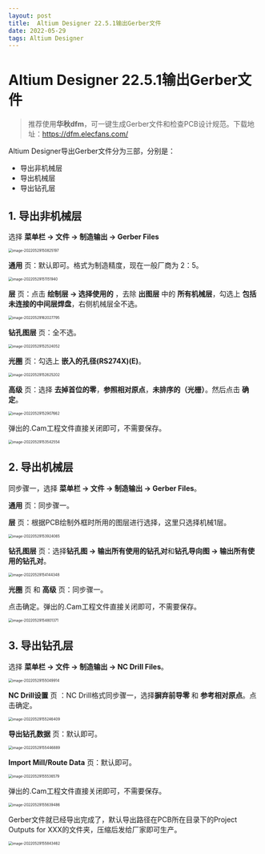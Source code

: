 ```yaml
---
layout: post
title: 	Altium Designer 22.5.1输出Gerber文件
date: 2022-05-29
tags: Altium Designer
---
```


# Altium Designer 22.5.1输出Gerber文件

> 推荐使用**华秋dfm**，可一键生成Gerber文件和检查PCB设计规范。下载地址：<https://dfm.elecfans.com/>

Altium Designer导出Gerber文件分为三部，分别是：

* 导出非机械层
* 导出机械层
* 导出钻孔层

## 1. 导出非机械层

选择 **菜单栏 -> 文件 -> 制造输出 -> Gerber Files**

<img src="https://s2.loli.net/2022/05/29/C8nWXMuo1sYZ9Ih.png" alt="image-20220529150825197" style="zoom:50%;" />

**通用** 页：默认即可。格式为制造精度，现在一般厂商为 2：5。

<img src="https://s2.loli.net/2022/05/29/lraNwKQVMbnJimz.png" alt="image-20220529151151940" style="zoom: 50%;" />

**层** 页：点击 **绘制层 -> 选择使用的** ，去除 **出图层** 中的 **所有机械层**，勾选上 **包括未连接的中间层焊盘**，右侧机械层全不选。

<img src="https://s2.loli.net/2022/05/29/6dUNSj83BaDYHqE.png" alt="image-20220529162027795" style="zoom:50%;" />

**钻孔图层** 页：全不选。

<img src="https://s2.loli.net/2022/05/29/Px3VUk1lsW6mhXF.png" alt="image-20220529152524052" style="zoom:50%;" />

**光圈** 页：勾选上 **嵌入的孔径(RS274X)(E)**。

<img src="https://s2.loli.net/2022/05/29/ILtaJWEzlY1iUe7.png" alt="image-20220529152625202" style="zoom:50%;" />

**高级** 页：选择 **去掉首位的零**，**参照相对原点**，**未排序的（光栅）**。然后点击 **确定**。

<img src="https://s2.loli.net/2022/05/29/pnoKkbWL7uY2ter.png" alt="image-20220529152907662" style="zoom:50%;" />

弹出的.Cam工程文件直接关闭即可，不需要保存。

<img src="https://s2.loli.net/2022/05/29/rEX7OzR8ChyNDue.png" alt="image-20220529153542554" style="zoom:50%;" />

## 2. 导出机械层

同步骤一，选择 **菜单栏 -> 文件 -> 制造输出 -> Gerber Files**。

**通用** 页：同步骤一。

**层** 页：根据PCB绘制外框时所用的图层进行选择，这里只选择机械1层。

<img src="https://s2.loli.net/2022/05/29/OGChdfwAZKcMLlW.png" alt="image-20220529153924065" style="zoom:50%;" />

**钻孔图层** 页：选择**钻孔图 -> 输出所有使用的钻孔对**和**钻孔导向图 -> 输出所有使用的钻孔对**。

<img src="https://s2.loli.net/2022/05/29/lrSzH4t6knMbJxR.png" alt="image-20220529154144348" style="zoom:50%;" />

**光圈** 页 和 **高级** 页：同步骤一。

点击确定。弹出的.Cam工程文件直接关闭即可，不需要保存。

<img src="https://s2.loli.net/2022/05/29/X6MZvHKy1BzJlj4.png" alt="image-20220529154801371" style="zoom:50%;" />

## 3. 导出钻孔层

选择 **菜单栏 -> 文件 -> 制造输出 -> NC Drill Files**。

<img src="https://s2.loli.net/2022/05/29/4TnL6Pj7iXEUmOy.png" alt="image-20220529155049914" style="zoom:50%;" />

**NC Drill设置** 页 ：NC Drill格式同步骤一，选择**摒弃前导零** 和 **参考相对原点**。点击确定。

<img src="https://s2.loli.net/2022/05/29/nMzI8Gbrt7VDF24.png" alt="image-20220529155246409" style="zoom:50%;" />

**导出钻孔数据** 页：默认即可。

<img src="https://s2.loli.net/2022/05/29/ly6YnXsNxkmOFJI.png" alt="image-20220529155446889" style="zoom:50%;" />

**Import Mill/Route Data** 页：默认即可。

<img src="https://s2.loli.net/2022/05/29/Z4bj3wWPQuASKg5.png" alt="image-20220529155536579" style="zoom:50%;" />

弹出的.Cam工程文件直接关闭即可，不需要保存。

<img src="https://s2.loli.net/2022/05/29/2rWLlzYpdvkUmyt.png" alt="image-20220529155639486" style="zoom:50%;" />

Gerber文件就已经导出完成了，默认导出路径在PCB所在目录下的Project Outputs for XXX的文件夹，压缩后发给厂家即可生产。

<img src="https://s2.loli.net/2022/05/29/dyxbqDK4c5i396u.png" alt="image-20220529155843462" style="zoom:50%;" />